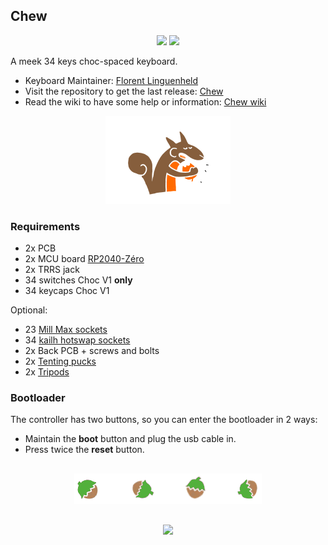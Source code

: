 ## Chew

<div align="center">
  <img src="https://live.staticflickr.com/65535/53681212617_90e4eebaf9_o.jpg">
  <img src="https://live.staticflickr.com/65535/53682442119_1fcea26fef_o.jpg">
</div>

A meek 34 keys choc-spaced keyboard.

- Keyboard Maintainer: [Florent Linguenheld](https://github.com/flinguenheld/)
- Visit the repository to get the last release: [Chew](https://github.com/flinguenheld/chew)
- Read the wiki to have some help or information: [Chew wiki](https://github.com/flinguenheld/chew/wiki)

<div align="center">
  <img width="200px" src="https://github.com/flinguenheld/chew/blob/main/images/squirrel_brown.png?raw=true">
</div>

### Requirements

- 2x PCB
- 2x MCU board [RP2040-Zéro](https://www.waveshare.com/wiki/RP2040-Zero)
- 2x TRRS jack
- 34 switches Choc V1 **only**
- 34 keycaps Choc V1

Optional:
- 23 [Mill Max sockets](https://splitkb.com/collections/keyboard-parts/products/mill-max-low-profile-sockets)
- 34 [kailh hotswap sockets](https://cdn.shopify.com/s/files/1/0588/1108/9090/files/5118-Choc-Socket.pdf?v=1686715063)
- 2x Back PCB + screws and bolts
- 2x [Tenting pucks](https://splitkb.com/collections/keyboard-parts/products/tenting-puck)
- 2x [Tripods](https://www.manfrotto.com/us-en/pocket-support-large-black-mp3-bk/)

### Bootloader

The controller has two buttons, so you can enter the bootloader in 2 ways:

- Maintain the **boot** button and plug the usb cable in.
- Press twice the **reset** button.

<div align="center" style="margin: 30px;">
  <img src="https://github.com/flinguenheld/chew/blob/main/images/hazelnuts.png?raw=true">
</div>

<div align="center">
  <img src="https://live.staticflickr.com/65535/53682442124_677ffa6cb5_o.jpg">
</div>
